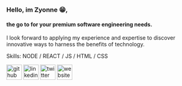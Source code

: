 ### Hello, im Zyonne 😁,
#### the go to for your premium software engineering needs.
I look forward to applying my experience and expertise to discover innovative ways to harness the benefits of technology.

Skills: NODE / REACT / JS / HTML / CSS

[<img src='https://cdn.jsdelivr.net/npm/simple-icons@3.0.1/icons/github.svg' alt='github' height='40'>](https://github.com/zyonnegb)  [<img src='https://cdn.jsdelivr.net/npm/simple-icons@3.0.1/icons/linkedin.svg' alt='linkedin' height='40'>](https://www.linkedin.com/in/zyonnegb/)  [<img src='https://cdn.jsdelivr.net/npm/simple-icons@3.0.1/icons/twitter.svg' alt='twitter' height='40'>](https://twitter.com/zyonnegb)  [<img src='https://cdn.jsdelivr.net/npm/simple-icons@3.0.1/icons/icloud.svg' alt='website' height='40'>](www.clavar.net)  

